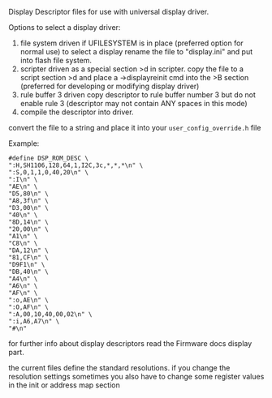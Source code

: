 Display Descriptor files for use with universal display driver. 

Options to select a display driver:

1. file system driven if UFILESYSTEM is in place (preferred option for normal use)
  to select a display rename the file to "display.ini" and put into flash file system.
2. scripter driven as a special section >d in scripter.
  copy the file to a script section >d and place a ->displayreinit cmd into the >B section
  (preferred for developing or modifying display driver)
3. rule buffer 3 driven
  copy descriptor to rule buffer number 3 but do not enable rule 3
  (descriptor may not contain ANY spaces in this mode)
4. compile the descriptor into driver.
  
  convert the file to a string and place it into your `user_config_override.h` file

  Example:

```
#define DSP_ROM_DESC \
":H,SH1106,128,64,1,I2C,3c,*,*,*\n" \
":S,0,1,1,0,40,20\n" \
":I\n" \
"AE\n" \
"D5,80\n" \
"A8,3f\n" \
"D3,00\n" \
"40\n" \
"8D,14\n" \
"20,00\n" \
"A1\n" \
"C8\n" \
"DA,12\n" \
"81,CF\n" \
"D9F1\n" \
"DB,40\n" \
"A4\n" \
"A6\n" \
"AF\n" \
":o,AE\n" \
":O,AF\n" \
":A,00,10,40,00,02\n" \
":i,A6,A7\n" \
"#\n"
```


for further info about display descriptors read the Firmware docs display part.

the current files define the standard resolutions. if you change the resolution settings
sometimes you also have to change some register values in the init or address map section
